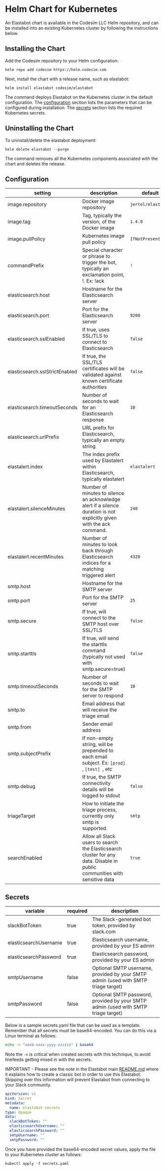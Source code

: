 
# Helm Chart for Kubernetes

An Elastabot chart is available in the Codesim LLC Helm repository, and can be installed into an existing Kubernetes cluster by following the instructions below.

## Installing the Chart

Add the Codesim repository to your Helm configuration:

```console
helm repo add codesim https://helm.codesim.com
```

Next, install the chart with a release name, such as elastabot:

```console
helm install elastabot codesim/elastabot
```

The command deploys Elastabot on the Kubernetes cluster in the default configuration. The [configuration](#configuration) section lists the parameters that can be configured during installation. The [secrets](#secrets) section lists the required Kubernetes secrets.

## Uninstalling the Chart

To uninstall/delete the elastabot deployment:

```console
helm delete elastabot --purge
```

The command removes all the Kubernetes components associated with the chart and deletes the release.

## Configuration

| setting                        | description                                                                                                              | default
|--------------------------------|--------------------------------------------------------------------------------------------------------------------------|--------
| image.repository               | Docker image repository                                                                                                  | `jertel/elastabot`
| image.tag                      | Tag, typically the version, of the Docker image                                                                          | `1.4.0`
| image.pullPolicy               | Kubernetes image pull policy                                                                                             | `IfNotPresent`
| commandPrefix                  | Special character or phrase to trigger the bot, typically an exclamation point, !. Ex: !ack                              | `!`
| elasticsearch.host             | Hostname for the Elasticsearch server                                                                                    |
| elasticsearch.port             | Port for the Elasticsearch server                                                                                        | `9200`
| elasticsearch.sslEnabled       | If true, uses SSL/TLS to connect to Elasticsearch                                                                        | `false`
| elasticsearch.sslStrictEnabled | If true, the SSL/TLS certificates will be validated against known certificate authorities                                | `false`
| elasticsearch.timeoutSeconds   | Number of seconds to wait for an Elasticsearch response                                                                  | `10`
| elasticsearch.urlPrefix        | URL prefix for Elasticsearch, typically an empty string                                                                  |
| elastalert.index               | The index prefix used by Elastalert within Elasticsearch, typically elastalert                                           | `elastalert`
| elastalert.silenceMinutes      | Number of minutes to silence an acknowledge alert if a silence duration is not explicitly given with the ack command.    | `240`
| elastalert.recentMinutes       | Number of minutes to look back through Elasticsearch indices for a matching triggered alert                              | `4320`
| smtp.host                      | Hostname for the SMTP server                                                                                             |
| smtp.port                      | Port for the SMTP server                                                                                                 | `25`
| smtp.secure                    | If true, will connect to the SMTP host over SSL/TLS                                                                      | `false`
| smtp.starttls                  | If true, will send the starttls command (typically not used with smtp.secure=true)                                       | `false`
| smtp.timeoutSeconds            | Number of seconds to wait for the SMTP server to respond                                                                 | `10`
| smtp.to                        | Email address that will receive the triage email                                                                         |
| smtp.from                      | Sender email address                                                                                                     |
| smtp.subjectPrefix             | If non-empty string, will be prepended to each email subject. Ex: `[prod] `, `[test] `, etc                              | 
| smtp.debug                     | If true, the SMTP connectivity details will be logged to stdout                                                          | `false`
| triageTarget                   | How to initiate the triage process, currently only smtp is supported.                                                    | `smtp`
| searchEnabled                  | Allow all Slack users to search the Elasticsearch cluster for any data. Disable in public communities with sensitive data| `true`

## Secrets

| variable               | required | description
|------------------------|----------|------------
| slackBotToken          | true     | The Slack-generated bot token, provided by slack.com
| elasticsearchUsername  | true     | Elasticsearch username, provided by your ES admin
| elasticsearchPassword  | true     | Elasticsearch password, provided by your ES admin
| smtpUsername           | false    | Optional SMTP username, provided by your SMTP admin (used with SMTP triage target)
| smtpPassword           | false    | Optional SMTP password, provided by your SMTP admin (used with SMTP triage target)

Below is a sample secrets.yaml file that can be used as a template. Remember that all secrets must be base64-encoded. You can do this via a Linux terminal as follows:

```bash
echo -n "xoxb-xxxx-yyyy-zzzzzz" | base64
```

Note the `-n` is critical when created secrets with this technique, to avoid linefeeds getting mixed in with the secrets.

IMPORTANT - Please see the note in the Elastabot main [README.md](../../README.md) where it explains how to create a classic bot in order to use this Elastabot. Skipping over this information will prevent Elastabot from connecting to your Slack community.

```yaml
apiVersion: v1
kind: Secret
metadata:
  name: elastabot-secrets
type: Opaque
data:
  slackBotToken: ""
  elasticsearchUsername: ""
  elasticsearchPassword: ""
  smtpUsername: ""
  smtpPassword: ""
```

Once you have provided the base64-encoded secret values, apply the file to your Kubernetes cluster as follows:

```console
kubectl apply -f secrets.yaml
```